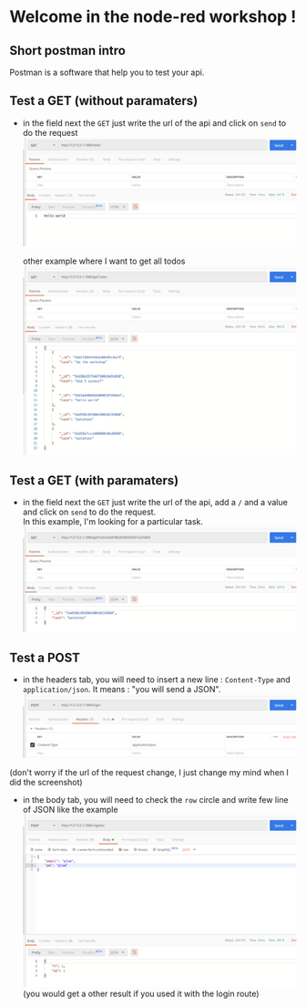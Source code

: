 # Welcome in the node-red workshop !

## Short postman intro

Postman is a software that help you to test your api.

## Test a GET (without paramaters)

- in the field next the `GET` just write the url of the api and click on `send` to do the request <br>
  ![helloGET](./postmanimg/getHello.png)

  other example where I want to get all todos
  ![getTodos](./postmanimg/getTodos.png)

## Test a GET (with paramaters)

- in the field next the `GET` just write the url of the api, add a `/` and a value and click on `send` to do the request. <br>
  In this example, I'm looking for a particular task. <br>
  ![getTodoId](./postmanimg/getTodoId.png)

## Test a POST

- in the headers tab, you will need to insert a new line : `Content-Type` and `application/json`. It means : "you will send a JSON". <br>
  ![headers](./postmanimg/headers.png)<br>

(don't worry if the url of the request change, I just change my mind when I did the screenshot)

- in the body tab, you will need to check the `row` circle and write few line of JSON like the example <br>
  ![body](./postmanimg/body.png) <br>
  (you would get a other result if you used it with the login route)

